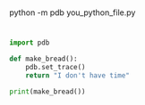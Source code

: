 # 
python -m pdb you_python_file.py



# 
```python
import pdb

def make_bread():
    pdb.set_trace()
    return "I don't have time"

print(make_bread())
```